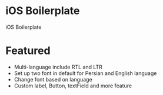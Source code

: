 # iOS Boilerplate
iOS Boilerplate

# Featured
- Multi-language include RTL and LTR
- Set up two font in default for Persian and English language
- Change font based on language
- Custom label, Button, textField and more feature



